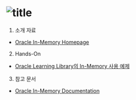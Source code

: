 ![title](https://github.com/oracle19c-cookbook/In-DB-Analytics/blob/master/In-Memory/oim_title.JPG)
===

1. 소개 자료
* [Oracle In-Memory Homepage](https://www.oracle.com/database/technologies/in-memory.html)

2. Hands-On
* [Oracle Learning Library의 In-Memory 사용 예제](https://oracle.github.io/learning-library/data-management-library/database/options/in-memory.html#section-2-enabling-in-memory)

3. 참고 문서
* [Oracle In-Memory Documentation](https://docs.oracle.com/en/database/oracle/oracle-database/19/inmem/index.html)
